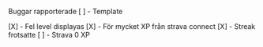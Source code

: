 Buggar rapporterade 
[ ] - Template

[X] - Fel level displayas
[X] - För mycket XP från strava connect
[X] - Streak frotsatte
[ ] - Strava 0 XP 